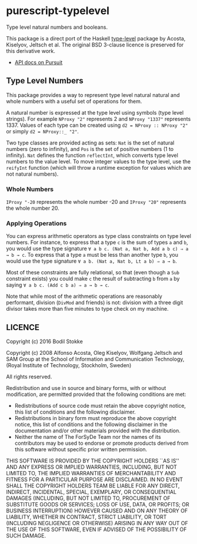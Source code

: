 # purescript-typelevel

Type level natural numbers and booleans.

This package is a direct port of the Haskell [type-level](https://github.com/forsyde/type-level) package by Acosta, Kiselyov, Jeltsch et al. The original BSD 3-clause licence is preserved for this derivative work.

* [API docs on Pursuit](http://pursuit.purescript.org/packages/purescript-typelevel/)

## Type Level Numbers

This package provides a way to represent type level natural natural and whole numbers with a useful set of operations for them.

A natural number is expressed at the type level using symbols (type level strings). For example `NProxy "2"` represents 2 and `NProxy "1337"` represents 1337. Values of each type can be created using `d2 = NProxy :: NProxy "2"` or simply `d2 = NProxy::_ "2"`.

Two type classes are provided acting as sets: `Nat` is the set of natural numbers (zero to infinity), and `Pos` is the set of positive numbers (1 to infinity). `Nat` defines the function `reflectInt`, which converts type level numbers to the value level. To move integer values to the type level, use the `reifyInt` function (which will throw a runtime exception for values which are not natural numbers).

### Whole Numbers

`IProxy "-20` represents the whole number -20 and `IProxy "20"` represents the whole number 20.

### Applying Operations

You can express arithmetic operators as type class constraints on type level numbers. For instance, to express that a type `c` is the sum of types `a` and `b`, you would use the type signature `∀ a b c. (Nat a, Nat b, Add a b c) ⇒ a → b → c`. To express that a type `a` must be less than another type `b`, you would use the type signature `∀ a b. (Nat a, Nat b, Lt a b) ⇒ a → b`.

Most of these constraints are fully relational, so that (even though a `Sub` constraint exists) you could make `c` the result of subtracting `b` from `a` by saying `∀ a b c. (Add c b a) ⇒ a → b → c`.

Note that while most of the arithmetic operations are reasonably performant, division (`DivMod` and friends) is not: division with a three digit divisor takes more than five minutes to type check on my machine.

## LICENCE

Copyright (c) 2016 Bodil Stokke

Copyright (c) 2008 Alfonso Acosta, Oleg Kiselyov, Wolfgang Jeltsch and
 SAM Group at the School of Information and Communication  Technology,
 (Royal Institute of Technology, Stockholm, Sweden)

All rights reserved.

Redistribution and use in source and binary forms, with or without
modification, are permitted provided that the following conditions are met:

* Redistributions of source code must retain the above copyright
  notice, this list of conditions and the following disclaimer.
* Redistributions in binary form must reproduce the above copyright
  notice, this list of conditions and the following disclaimer in the
  documentation and/or other materials provided with the distribution.
* Neither the name of The ForSyDe Team nor the
  names of its contributors may be used to endorse or promote products
  derived from this software without specific prior written permission.

THIS SOFTWARE IS PROVIDED BY THE COPYRIGHT HOLDERS ``AS IS'' AND ANY
EXPRESS OR IMPLIED WARRANTIES, INCLUDING, BUT NOT LIMITED TO, THE IMPLIED
WARRANTIES OF MERCHANTABILITY AND FITNESS FOR A PARTICULAR PURPOSE ARE
DISCLAIMED. IN NO EVENT SHALL THE COPYRIGHT HOLDERS TEAM BE LIABLE FOR ANY
DIRECT, INDIRECT, INCIDENTAL, SPECIAL, EXEMPLARY, OR CONSEQUENTIAL DAMAGES
(INCLUDING, BUT NOT LIMITED TO, PROCUREMENT OF SUBSTITUTE GOODS OR SERVICES;
LOSS OF USE, DATA, OR PROFITS; OR BUSINESS INTERRUPTION) HOWEVER CAUSED AND
ON ANY THEORY OF LIABILITY, WHETHER IN CONTRACT, STRICT LIABILITY, OR TORT
(INCLUDING NEGLIGENCE OR OTHERWISE) ARISING IN ANY WAY OUT OF THE USE OF THIS
SOFTWARE, EVEN IF ADVISED OF THE POSSIBILITY OF SUCH DAMAGE.
